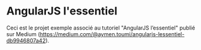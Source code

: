 # AngularJS l'essentiel

Ceci est le projet exemple associé au tutoriel "AngularJS l’essentiel" publié sur Medium (https://medium.com/@aymen.toumi/angularjs-lessentiel-db9946807a42).
